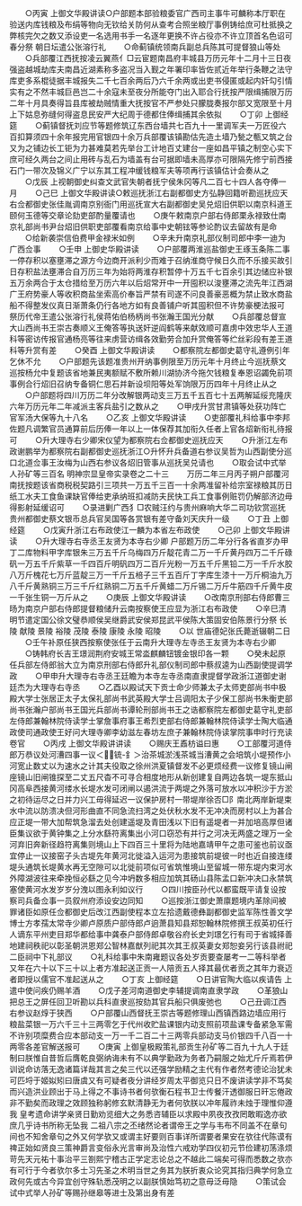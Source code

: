 <!-- { "loadSidebar": true } -->
　　○丙寅  上御文华殿讲读○户部题本部验粮委官广西司主事牛可麟称本厅职在验送内库钱粮及布绢等物向无钦给关防何从查考合照坐粮厅事例铸给庶可杜抵换之弊核完欠之数又添设吏一名选用书手一名逐年更换不许占役亦不许立顶首名色诏可  春分祭  朝日坛遣公张溶行礼
　　○命蓟镇统领南兵副总兵陈其可提督狼山等处
　　○兵部覆江西抚按凌云翼燕亻□云宦题南昌府丰城县万历元年十二月十三日夜强盗越城劫库夫南昌近湖素称多盗况当入觐之年署印率皆佐贰近年举行条鞭之法守库吏多系棍徒据丰城报失二千七百余两后乃六千余两或出吏书侵匿或起内奸勾引情实有之不然丰城巨邑岂二十余寇未至夜分所能夺门出入耶合行抚按严限缉捕限万历二年十月具奏得旨县库被劫贼情重大抚按官不严参处只朦胧奏报尔部又宽限至十月上下姑息弥缝何得盗息民安严大纪周于德都住俸缉捕其余依拟
　　○丁卯  上御经筵
　　○蓟镇督抚刘应节等题修筑辽东西台墙共七百九十一里调军夫一万匠役六百扣算须四十余年报完用官银四十余万兵部覆该镇勘估先造土墙乃甃之甎又筑之台又为之铺边长工钜为力甚难莫若先举台工计地百丈建台一座如昌平镇之制空心实下庶可经久两台之间止用砖与乱石为墙盖有台可据即墙未高厚亦可限隔先修宁前西接石门一带次及锦义广宁以东其工程冲缓钱粮军夫等项再行该镇估计会奏从之
　　○戊辰  上视朝御史纠查文武官失朝者抚宁侯朱冈等凡二百七十四人各夺俸一月
　　○己巳  上御文华殿讲读○敕巡抚浙江右副都御史方弘静回籍听勘巡抚应天右佥都御史张佳胤调南京别衙门用巡抚宣大右副都御史吴兑炤旧供职以南京科道王颐何玉德等交章论劾吏部酌量覆请也
　　○庚午敕南京户部右侍郎栗永禄致仕南京礼部尚书尹台炤旧供职吏部覆看南京给事中史朝铉等参论酌议去留故有是命
　　○给新袭崇信伯费甲金禄米如例
　　○辛未升南京礼部仪制司郎中李一迪为广西佥事
　　○壬申  上御史华殿讲读
　　○户部覆两淮巡盐御史王琢玉条陈二事一停存积以塞壅滞之源方今边商开派利少而难于召纳淮商守候日久而不乐接买故引日存积盐法壅滞合自万历三年为始将两淮存积暂停十万五千七百余引其边储应补银五万余两合于太仓措给至万历六年以后炤常开中一开囤积以浚壅滞之流先年江西湖广王府势豪人等收积商盐坐索高价奉旨严禁有司遂不问良善豪恶概为禁止致水商盐船不得整发仪真日渐萧条仍行各地方如有良善铺户听其囤积但不许势豪梗法报可  祭历代帝王遣公张溶行礼侯蒋佑伯杨柄尚书张瀚王国光分献
　　○兵部覆总督宣大山西尚书王崇古奏顺义王俺答等执送奸逆阎鹤等来献效顺可嘉虏中效忠华人王道科等密访传报官通杨亮等往来虏营访缉各效勤劳合加升赏俺答等纻丝彩段有差王道科等升赏有差
　　○癸酉  上御文华殿讲读
　　○都察院左都御史葛守礼遵例引年乞休不允
　　○户部题先该题准贵州开纳事例限至万历元年十月终止今巡抚蔡文巡按杨允中复题该省地兼民夷额赋不敷所赖川湖协济今拖欠钱粮复奉恩诏蠲免前项事例合行炤旧召纳专备铜仁思石并新设坝阳等处军饷限万历四年十月终止从之
　　○户部题将四川万历二年分改解银两动支三万五千五百七十五两解延绥充隆庆六年万历元年二年减派主客兵盐引之数从之
　　○甲戌升赏甘肃镇等处获功阵亡官军汤大保等九十八名
　　○乙亥  上御文华殿讲读
　　○吏部覆礼科给事中李邦佐题凡调繁官员通算前后历俸一年以上一体保荐其加衔久任者上官各炤新衔礼待报可
　　○升大理寺右少卿宋仪望为都察院右佥都御史巡抚应天
　　○升浙江左布政谢鹏举为都察院右副都御史巡抚浙江○升怀升兵备道右参议吴哲为山西副使分巡口北道佥事王汝梅为山西右参议各炤旧管事从巡抚吴兑请也
　　○取会试中式举人孙矿等三百名
明神宗显皇帝实录卷之二十三
　　万历二年三月丙子朔户部覆河南抚按题该省商税税契路引三项共一万五千三百一十余两准留补给宗室禄粮其历日纸工水夫工食鱼课缺官俸给吏承纳班扣减防夫民快工兵工食事例赃罚仍解部济边毋得影射延缓诏可
　　○录进剿广西犭□农贼汪约与贵州麻响大华二司功钦赏巡抚贵州都御史蔡文银币总兵官吴国等各赏银有差守备刘天庆升一级
　　○丁丑  上御经筵
　　○戊寅升浙江右布政使江一麟为本省左布政使
　　○己卯  上御文华殿讲读
　　○升大理寺右寺丞王友贤为本寺右少卿  户部题万历二年分行各省直岁办甲丁二库物料甲字库银朱三万五千斤乌梅四万斤靛花青二万一千斤黄丹四万二千斤碌矾一万五千斤紫草一千四百斤明矾四万二百斤光粉一万五千斤黑铅二万一千斤水胶八万斤槐花七万斤蓝靛三万一千斤五棓子三千五百斤丁字库生漆十一万斤桐油九万八千斤黄熟铜三万三千斤红熟铜二万五千斤黄蜡二万斤锡二万斤牛筋四千斤黄牛皮一千张生铜一万斤从之
　　○庚辰  上御文华殿讲读
　　○改南京刑部右侍郎曹三旸为南京户部右侍郎提督粮储升云南按察使王应显为浙江右布政使
　　○辛巳清明节遣定国公徐文璧恭顺侯吴继爵武安侯郑昆武平侯陈大策固安伯陈景行分祭  长陵  献陵  景陵  裕陵  茂陵  泰陵  康陵  永陵  昭陵
　　○以  世庙德妃张氏薨逝辍朝二日
　　○壬午补原任狭西按察使张任于云南升大理寺左寺丞王友贤为本寺右少卿
　　○铸韩府长吉王璟润荆府安城王常泴麒麟钮镀金银印各一颗
　　○癸未起原任兵部左侍郎翁大立为南京刑部右侍郎升礼部仪制司郎中蔡叔逵为山西副使提调学政
　　○甲申升大理寺右寺丞王廷瞻为本寺左寺丞南直隶提督学政浙江道御史谢廷杰为大理寺右寺丞
　　○乙酉以殿试天下贡士命少师兼太子太师吏部尚书中极殿大学士张居正太子太保礼部尚书武英殿大学士吕调阳太子少保工部尚书朱衡吏部尚书张瀚户部尚书王国光兵部尚书谭轮刑部尚书王之诰都察院左都御史葛守礼吏部左侍郎兼翰林院侍读学士掌詹事府事王希烈吏部右侍郎兼翰林院侍读学士陶大临通政使司通政使王好问大理寺卿李幼滋左春坊左庶子兼翰林院侍读掌院事申时行充读卷官
　　○丙戌  上御文华殿讲讲读
　　○赐庆王鼒枋谥曰惠
　　○工部覆河道侍郎万恭议处河漕四事一议＜锍-釒＞治茶城淤浅茶城当漕黄之会培筑小堤预作小河宽止数丈以为速水之计其夫役取之徐州洪夏镇督发不必更烦经费一议修复镜山闸座镜山旧闸锥探至二丈五尺杳不可寻合相度地形从新创建复自两边各筑一堤东抵山冈高阜西接黄河缕水长堤水发可闭闸以遏洪流于两堤之外落可放水以冲积沙于方淤之初待运尽之日并力兴工毋得延迟一议保护房村一带堤岸徐否□阝南北两岸新堤束水中流以防溃决但河形曲直不同急流扫湾之处伏秋水发不无冲决而房村以上为甚合应正堤一带大加帮筑急溜去处创建遥堤及青田浅以下旧有遥堤者一并加培高厚但诸臣集议欲于黄钟集之上分水繇符离集出小河口窃恐有并行之河决无两盛之理万一全河弃旧奔新径趋符离集则境山上下四百三十里将为陆地嘉靖甲午之患可鉴也前议亟宜停止一议接窑子头古堤先年黄河北徙溢入运河为患接筑前堤彼一时也近自接连缕堤头通筑长堤黄水再无空隙可以北徙前项似可省筑惟境山至留城一带东堤内束河水外障湖波往来牵挽恒必繇之见今冲坍数多相应加筑其砀山县陈孟口新冲决口永禁筑塞使黄河水发岁岁分洩以图永利如议行
　　○四川按臣孙代以都蛮既平请复设按察司兵备佥事一员叙州府添设安边同知
　　○巡按浙江御史萧廪题境内革除间被罪诸臣如原任佥都御史后改江西副使程本立左拾遗戴德彝副都御史监军陈性善文学博士方孝孺太常寺少卿卢原质户部侍郎卢逈萧县知县郑恕翰林院修撰王叔英初任行人谪东平州吏目郑华都给事中龚泰户部侍郎卓敬谷府长史刘璟乞行有司于省城择善地建祠秩祀以彰圣朝洪恩郑公智林嘉猷列祀其次其王叔英妻女郑恕妾另行该县祔祀二臣祠中下礼部议
　　○礼科给事中朱南雍题议各处岁贡要查屡考一二等科举者又年在六十以下三十以上者方准起送正贡一人陪贡五人择其最优者贡之其年力衰迈者即授以儒官不准起送从之
　　○丁亥  上御经筵
　　○日讲官陶大临以疾请告  上遣中使问疾仍赐羊酒
　　○戊子差河南道御史李辅提调南直隶学政
　　○革狼山把总王之屏任回卫听勘以兵科直隶巡按劾其官兵船只俱废弛也
　　○己丑调江西右参议赵焞于狭西
　　○户部覆山西督抚王崇古等题修理山西镇西路边墙应用行粮盐菜银一万六千三十三两零乞于代州收贮盐课银内动支照前项盐课专备紧急军需不许别项糜费合应本部动支一万一千二百二十三两零兵部动支马价银四千八百一十两零各差官解送报可
　　○庚寅  上御皇极殿策礼部贡生孙矿等二百九十九人于廷制曰朕惟自昔哲后膺乾良弼纳诲未有不以典学勤政为务者乃嗣服之始尤斤斤焉若伊训说命访落无逸诸篇详哉其言之矣三代以还强学励精之主代有作者然考德论治犹未可匹埒于姬姒矧曰唐虞又有可疑者夜分讲经岁周太平御览只日不废讲读学非不笃矣而兴造洪业顾出于马上得之不事诗书者何欤衡石程书卫士传餐汗透御服日旰忘倦政非不勤矣而政理之效顾独称躬修玄默清静无为者何欤朕以冲年履祚未烛于理惟仰遵我  皇考遗命讲学亲贤日勤劝览细大之务悉咨辅臣以求殿中夙夜孜孜罔敢暇逸亦欲庶几乎诗书所称无坠我  二祖八宗之丕绪然论者谓帝王之学与韦布不同盖不在章句间也不知舍章句之外又何学欤又或谓主好要则百事详所谓要者果安在欤往代陈谟有禆正始如贤良三策神爵言变俗永光言审尚及治性六戒劝学四仪初元节俭建初荡涤烦苛先天元祐十事治平三劄熙宁稽古正学定志论总之不越此二端矣可得而悉数之欤亦有可行于今者欤尔多士习先圣之术明当世之务其为朕折衷众论究其指归典学何急立政何先或古今异宜创守殊轨悉茂明之以副朕慎始笃初之意毋泛毋隐
　　○策试会试中式举人孙矿等赐孙继皋等进士及第出身有差

